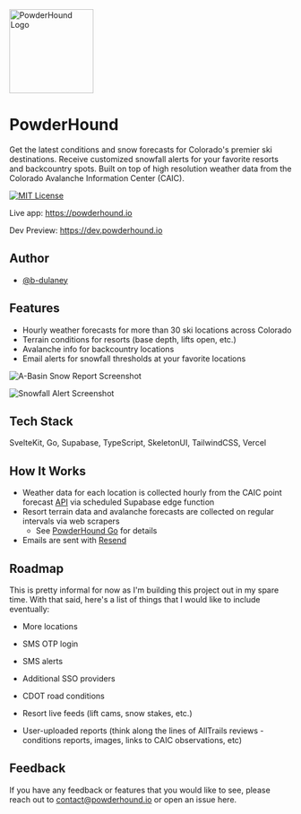 <picture>
  <img alt="PowderHound Logo" src="https://powderhound-static-images.s3.us-east-2.amazonaws.com/logo-256px.png" width="150px">
</picture>

# PowderHound

Get the latest conditions and snow forecasts for Colorado's premier ski destinations. Receive customized snowfall alerts for your favorite resorts and backcountry spots. Built on top of high resolution weather data from the Colorado Avalanche Information Center (CAIC).

[![MIT License](https://img.shields.io/badge/License-MIT-green.svg)](https://choosealicense.com/licenses/mit/)

Live app: https://powderhound.io

Dev Preview: https://dev.powderhound.io

## Author

- [@b-dulaney](https://github.com/b-dulaney)

## Features

- Hourly weather forecasts for more than 30 ski locations across Colorado
- Terrain conditions for resorts (base depth, lifts open, etc.)
- Avalanche info for backcountry locations
- Email alerts for snowfall thresholds at your favorite locations

![A-Basin Snow Report Screenshot](https://github.com/b-dulaney/powder-hound/assets/52844767/2c5134b5-3b52-4088-8f0e-127d76fc23a2)

![Snowfall Alert Screenshot](https://github.com/b-dulaney/powder-hound/assets/52844767/dc23ceaf-39f9-477d-b214-8d6c6568c8dc)


## Tech Stack

SvelteKit, Go, Supabase, TypeScript, SkeletonUI, TailwindCSS, Vercel

## How It Works

- Weather data for each location is collected hourly from the CAIC point forecast [API](https://avalanche.state.co.us/weather/point-forecasts) via scheduled Supabase edge function
- Resort terrain data and avalanche forecasts are collected on regular intervals via web scrapers
  - See [PowderHound Go](https://github.com/b-dulaney/powder-hound-go) for details
- Emails are sent with [Resend](https://resend.com/overview)

## Roadmap

This is pretty informal for now as I'm building this project out in my spare time. With that said, here's a list of things that I would like to include eventually:

- More locations

- SMS OTP login

- SMS alerts

- Additional SSO providers

- CDOT road conditions

- Resort live feeds (lift cams, snow stakes, etc.)

- User-uploaded reports (think along the lines of AllTrails reviews - conditions reports, images, links to CAIC observations, etc)

## Feedback

If you have any feedback or features that you would like to see, please reach out to contact@powderhound.io or open an issue here.
